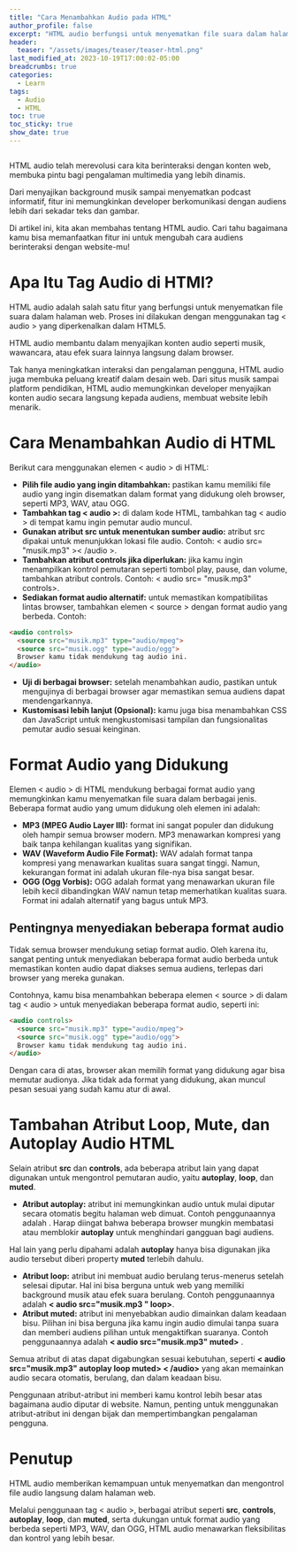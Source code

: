 ```yaml
---
title: "Cara Menambahkan Audio pada HTML"
author_profile: false
excerpt: "HTML audio berfungsi untuk menyematkan file suara dalam halaman web. Yuk, ketahui cara menambahkannya beserta contoh lengkap!"
header:
  teaser: "/assets/images/teaser/teaser-html.png"
last_modified_at: 2023-10-19T17:00:02-05:00
breadcrumbs: true
categories:
  - Learn
tags:
  - Audio
  - HTML
toc: true
toc_sticky: true
show_date: true
---
```


<figure class="align-center">
  <img src="{{ site.url }}{{ site.baseurl }}/assets/images/teaser/teaser-html.png" alt="">
</figure> 


HTML audio telah merevolusi cara kita berinteraksi dengan konten web, membuka pintu bagi pengalaman multimedia yang lebih dinamis.

Dari menyajikan background musik sampai menyematkan podcast informatif, fitur ini memungkinkan developer berkomunikasi dengan audiens lebih dari sekadar teks dan gambar.

Di artikel ini, kita akan membahas tentang HTML audio. Cari tahu bagaimana kamu bisa memanfaatkan fitur ini untuk mengubah cara audiens berinteraksi dengan website-mu!

# Apa Itu Tag Audio di HTMl?
HTML audio adalah salah satu fitur yang berfungsi untuk menyematkan file suara dalam halaman web. Proses ini dilakukan dengan menggunakan tag < audio > yang diperkenalkan dalam HTML5.

HTML audio membantu dalam menyajikan konten audio seperti musik, wawancara, atau efek suara lainnya langsung dalam browser.

Tak hanya meningkatkan interaksi dan pengalaman pengguna, HTML audio juga membuka peluang kreatif dalam desain web. Dari situs musik sampai platform pendidikan, HTML audio memungkinkan developer menyajikan konten audio secara langsung kepada audiens, membuat website lebih menarik.

# Cara Menambahkan Audio di HTML
Berikut cara menggunakan elemen < audio > di HTML:

- **Pilih file audio yang ingin ditambahkan:** pastikan kamu memiliki file audio yang ingin disematkan dalam format yang didukung oleh browser, seperti MP3, WAV, atau OGG.
- **Tambahkan tag < audio >:** di dalam kode HTML, tambahkan tag < audio > di tempat kamu ingin pemutar audio muncul.
- **Gunakan atribut src untuk menentukan sumber audio:** atribut src dipakai untuk menunjukkan lokasi file audio. Contoh: < audio src= "musik.mp3" >< /audio >.
- **Tambahkan atribut controls jika diperlukan:** jika kamu ingin menampilkan kontrol pemutaran seperti tombol play, pause, dan volume, tambahkan atribut controls. Contoh: < audio src= "musik.mp3" controls>.
- **Sediakan format audio alternatif:** untuk memastikan kompatibilitas lintas browser, tambahkan elemen < source > dengan format audio yang berbeda. Contoh:

```html
<audio controls>
  <source src="musik.mp3" type="audio/mpeg">
  <source src="musik.ogg" type="audio/ogg">
  Browser kamu tidak mendukung tag audio ini.
</audio>
```
- **Uji di berbagai browser:** setelah menambahkan audio, pastikan untuk mengujinya di berbagai browser agar memastikan semua audiens dapat mendengarkannya.
- **Kustomisasi lebih lanjut (Opsional):** kamu juga bisa menambahkan CSS dan JavaScript untuk mengkustomisasi tampilan dan fungsionalitas pemutar audio sesuai keinginan.

# Format Audio yang Didukung
Elemen < audio > di HTML mendukung berbagai format audio yang memungkinkan kamu menyematkan file suara dalam berbagai jenis. Beberapa format audio yang umum didukung oleh elemen ini adalah:

- **MP3 (MPEG Audio Layer III):** format ini sangat populer dan didukung oleh hampir semua browser modern. MP3 menawarkan kompresi yang baik tanpa kehilangan kualitas yang signifikan.
- **WAV (Waveform Audio File Format):** WAV adalah format tanpa kompresi yang menawarkan kualitas suara sangat tinggi. Namun, kekurangan format ini adalah ukuran file-nya bisa sangat besar.
- **OGG (Ogg Vorbis):** OGG adalah format yang menawarkan ukuran file lebih kecil dibandingkan WAV namun tetap memerhatikan kualitas suara. Format ini adalah alternatif yang bagus untuk MP3.

## Pentingnya menyediakan beberapa format audio
Tidak semua browser mendukung setiap format audio. Oleh karena itu, sangat penting untuk menyediakan beberapa format audio berbeda untuk memastikan konten audio dapat diakses semua audiens, terlepas dari browser yang mereka gunakan.

Contohnya, kamu bisa menambahkan beberapa elemen < source > di dalam tag < audio > untuk menyediakan beberapa format audio, seperti ini:

```html
<audio controls>
  <source src="musik.mp3" type="audio/mpeg">
  <source src="musik.ogg" type="audio/ogg">
  Browser kamu tidak mendukung tag audio ini.
</audio>
```

Dengan cara di atas, browser akan memilih format yang didukung agar bisa memutar audionya. Jika tidak ada format yang didukung, akan muncul pesan sesuai yang sudah kamu atur di awal.

# Tambahan Atribut Loop, Mute, dan Autoplay Audio HTML
Selain atribut **src** dan **controls**, ada beberapa atribut lain yang dapat digunakan untuk mengontrol pemutaran audio, yaitu **autoplay**, **loop**, dan **muted**.
- **Atribut autoplay:** atribut ini memungkinkan audio untuk mulai diputar secara otomatis begitu halaman web dimuat. Contoh penggunaannya adalah . Harap diingat bahwa beberapa browser mungkin membatasi atau memblokir **autoplay** untuk menghindari gangguan bagi audiens.

Hal lain yang perlu dipahami adalah **autoplay** hanya bisa digunakan jika audio tersebut diberi property **muted** terlebih dahulu.
- **Atribut loop:** atribut ini membuat audio berulang terus-menerus setelah selesai diputar. Hal ini bisa berguna untuk web yang memiliki background musik atau efek suara berulang. Contoh penggunaannya adalah **< audio src="musik.mp3 " loop>**.
- **Atribut muted:** atribut ini menyebabkan audio dimainkan dalam keadaan bisu. Pilihan ini bisa berguna jika kamu ingin audio dimulai tanpa suara dan memberi audiens pilihan untuk mengaktifkan suaranya. Contoh penggunaannya adalah **< audio src="musik.mp3" muted>** .

Semua atribut di atas dapat digabungkan sesuai kebutuhan, seperti **< audio src="musik.mp3" autoplay loop muted> < /audio>** yang akan memainkan audio secara otomatis, berulang, dan dalam keadaan bisu.

Penggunaan atribut-atribut ini memberi kamu kontrol lebih besar atas bagaimana audio diputar di website. Namun, penting untuk menggunakan atribut-atribut ini dengan bijak dan mempertimbangkan pengalaman pengguna.

# Penutup
HTML audio memberikan kemampuan untuk menyematkan dan mengontrol file audio langsung dalam halaman web.

Melalui penggunaan tag < audio >, berbagai atribut seperti **src**, **controls**, **autoplay**, **loop**, dan **muted**, serta dukungan untuk format audio yang berbeda seperti MP3, WAV, dan OGG, HTML audio menawarkan fleksibilitas dan kontrol yang lebih besar.
